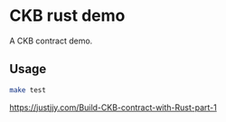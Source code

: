 # CKB rust demo

A CKB contract demo.

## Usage

``` sh
make test
```

https://justjjy.com/Build-CKB-contract-with-Rust-part-1

